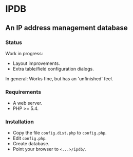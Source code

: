 # IPDB

## An IP address management database

### Status

Work in progress:
* Layout improvements.
* Extra table/field configuration dialogs.

In general: Works fine, but has an 'unfinished' feel.

### Requirements

* A web server.
* PHP >= 5.4.

### Installation

* Copy the file `config.dist.php` to `config.php`.
* Edit `config.php`.
* Create database.
* Point your browser to `<...>/ipdb/`.
